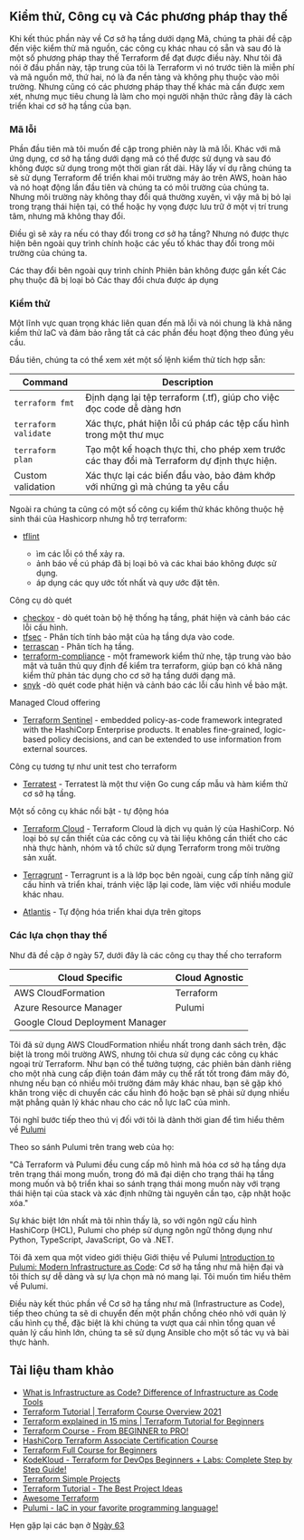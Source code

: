 ## Kiểm thử, Công cụ và Các phương pháp thay thế

Khi kết thúc phần này về Cơ sở hạ tầng dưới dạng Mã, chúng ta phải đề cập đến việc kiểm thử mã nguồn, các công cụ khác nhau có sẵn và sau đó là một số phương pháp thay thế Terraform để đạt được điều này. Như tôi đã nói ở đầu phần này, tập trung của tôi là Terraform vì nó trước tiên là miễn phí và mã nguồn mở, thứ hai, nó là đa nền tảng và không phụ thuộc vào môi trường. Nhưng cũng có các phương pháp thay thế khác mà cần được xem xét, nhưng mục tiêu chung là làm cho mọi người nhận thức rằng đây là cách triển khai cơ sở hạ tầng của bạn.

### Mã lỗi

Phần đầu tiên mà tôi muốn đề cập trong phiên này là mã lỗi. Khác với mã ứng dụng, cơ sở hạ tầng dưới dạng mã có thể được sử dụng và sau đó không được sử dụng trong một thời gian rất dài. Hãy lấy ví dụ rằng chúng ta sẽ sử dụng Terraform để triển khai môi trường máy ảo trên AWS, hoàn hảo và nó hoạt động lần đầu tiên và chúng ta có môi trường của chúng ta. Nhưng môi trường này không thay đổi quá thường xuyên, vì vậy mã bị bỏ lại trong trạng thái hiện tại, có thể hoặc hy vọng được lưu trữ ở một vị trí trung tâm, nhưng mã không thay đổi.

Điều gì sẽ xảy ra nếu có thay đổi trong cơ sở hạ tầng? Nhưng nó được thực hiện bên ngoài quy trình chính hoặc các yếu tố khác thay đổi trong môi trường của chúng ta.

Các thay đổi bên ngoài quy trình chính
Phiên bản không được gắn kết
Các phụ thuộc đã bị loại bỏ
Các thay đổi chưa được áp dụng


### Kiểm thử

Một lĩnh vực quan trọng khác liên quan đến mã lỗi và nói chung là khả năng kiểm thử IaC và đảm bảo rằng tất cả các phần đều hoạt động theo đúng yêu cầu.

Đầu tiên, chúng ta có thể xem xét một số lệnh kiểm thử tích hợp sẵn:


| Command              | Description                                                                                |
| -------------------- | ------------------------------------------------------------------------------------------ |
| `terraform fmt`      | Định dạng lại tệp terraform (.tf), giúp cho việc đọc code dễ dàng hơn                      |
| `terraform validate` | Xác thực, phát hiện lỗi cú pháp các tệp cấu hình trong một thư mục                         |
| `terraform plan`     | Tạo một kế hoạch thực thi, cho phép xem trước các thay đổi mà Terraform dự định thực hiện. |
| Custom validation    | Xác thực lại các biến đầu vào, bảo đảm khớp với những gì mà chúng ta yêu cầu               |

Ngoài ra chúng ta cũng có một số công cụ kiểm thử khác không thuộc hệ sinh thái của Hashicorp nhưng hỗ trợ terraform:

- [tflint](https://github.com/terraform-linters/tflint)

  - ìm các lỗi có thể xảy ra.
  - ảnh báo về cú pháp đã bị loại bỏ và các khai báo không được sử dụng.
  - áp dụng các quy ước tốt nhất và quy ước đặt tên.

Công cụ dò quét

- [checkov](https://www.checkov.io/) - dò quét toàn bộ hệ thống hạ tầng, phát hiện và cảnh báo các lỗi cấu hình.
- [tfsec](https://aquasecurity.github.io/tfsec/v1.4.2/) - Phân tích tính bảo mật của hạ tầng dựa vào code.
- [terrascan](https://github.com/accurics/terrascan) - Phân tích hạ tầng.
- [terraform-compliance](https://terraform-compliance.com/) - một framework kiểm thử nhẹ, tập trung vào bảo mật và tuân thủ quy định để kiểm tra terraform, giúp bạn có khả năng kiểm thử phản tác dụng cho cơ sở hạ tầng dưới dạng mã.
- [snyk](https://docs.snyk.io/products/snyk-infrastructure-as-code/scan-terraform-files/scan-and-fix-security-issues-in-terraform-files) -dò quét code phát hiện và cảnh báo các lỗi cấu hình về bảo mật.

Managed Cloud offering

- [Terraform Sentinel](https://www.terraform.io/cloud-docs/sentinel) - embedded policy-as-code framework integrated with the HashiCorp Enterprise products. It enables fine-grained, logic-based policy decisions, and can be extended to use information from external sources.

Công cụ tương tự như unit test cho terraform

- [Terratest](https://terratest.gruntwork.io/) - Terratest là một thư viện Go cung cấp mẫu và hàm kiểm thử cơ sở hạ tầng.

Một số công cụ khác nổi bật - tự động hóa

- [Terraform Cloud](https://cloud.hashicorp.com/products/terraform) - Terraform Cloud là dịch vụ quản lý của HashiCorp. Nó loại bỏ sự cần thiết của các công cụ và tài liệu không cần thiết cho các nhà thực hành, nhóm và tổ chức sử dụng Terraform trong môi trường sản xuất.

- [Terragrunt](https://terragrunt.gruntwork.io/) - Terragrunt is a là lớp bọc bên ngoài, cung cấp tính năng giữ cấu hình và triển khai, tránh việc lặp lại code, làm việc với nhiều module khác nhau.

- [Atlantis](https://www.runatlantis.io/) - Tự động hóa triển khai dựa trên gitops

### Các lựa chọn thay thế

Như đã đề cập ở ngày 57, dưới đây là các công cụ thay thế cho terraform

| Cloud Specific                  | Cloud Agnostic |
| ------------------------------- | -------------- |
| AWS CloudFormation              | Terraform      |
| Azure Resource Manager          | Pulumi         |
| Google Cloud Deployment Manager |                |

Tôi đã sử dụng AWS CloudFormation nhiều nhất trong danh sách trên, đặc biệt là trong môi trường AWS, nhưng tôi chưa sử dụng các công cụ khác ngoại trừ Terraform. Như bạn có thể tưởng tượng, các phiên bản dành riêng cho một nhà cung cấp điện toán đám mây cụ thể rất tốt trong đám mây đó, nhưng nếu bạn có nhiều môi trường đám mây khác nhau, bạn sẽ gặp khó khăn trong việc di chuyển các cấu hình đó hoặc bạn sẽ phải sử dụng nhiều mặt phẳng quản lý khác nhau cho các nỗ lực IaC của mình.

Tôi nghĩ bước tiếp theo thú vị đối với tôi là dành thời gian để tìm hiểu thêm về [Pulumi](https://www.pulumi.com/)

Theo so sánh Pulumi trên trang web của họ:

"Cả Terraform và Pulumi đều cung cấp mô hình mã hóa cơ sở hạ tầng dựa trên trạng thái mong muốn, trong đó mã đại diện cho trạng thái hạ tầng mong muốn và bộ triển khai so sánh trạng thái mong muốn này với trạng thái hiện tại của stack và xác định những tài nguyên cần tạo, cập nhật hoặc xóa."

Sự khác biệt lớn nhất mà tôi nhìn thấy là, so với ngôn ngữ cấu hình HashiCorp (HCL), Pulumi cho phép sử dụng ngôn ngữ thông dụng như Python, TypeScript, JavaScript, Go và .NET.

Tôi đã xem qua một video giới thiệu Giới thiệu về Pulumi [Introduction to Pulumi: Modern Infrastructure as Code](https://www.youtube.com/watch?v=QfJTJs24-JM): Cơ sở hạ tầng như mã hiện đại và tôi thích sự dễ dàng và sự lựa chọn mà nó mang lại. Tôi muốn tìm hiểu thêm về Pulumi.

Điều này kết thúc phần về Cơ sở hạ tầng như mã (Infrastructure as Code), tiếp theo chúng ta sẽ di chuyển đến một phần chồng chéo nhỏ với quản lý cấu hình cụ thể, đặc biệt là khi chúng ta vượt qua cái nhìn tổng quan về quản lý cấu hình lớn, chúng ta sẽ sử dụng Ansible cho một số tác vụ và bài thực hành.

## Tài liệu tham khảo

- [What is Infrastructure as Code? Difference of Infrastructure as Code Tools](https://www.youtube.com/watch?v=POPP2WTJ8es)
- [Terraform Tutorial | Terraform Course Overview 2021](https://www.youtube.com/watch?v=m3cKkYXl-8o)
- [Terraform explained in 15 mins | Terraform Tutorial for Beginners](https://www.youtube.com/watch?v=l5k1ai_GBDE)
- [Terraform Course - From BEGINNER to PRO!](https://www.youtube.com/watch?v=7xngnjfIlK4&list=WL&index=141&t=16s)
- [HashiCorp Terraform Associate Certification Course](https://www.youtube.com/watch?v=V4waklkBC38&list=WL&index=55&t=111s)
- [Terraform Full Course for Beginners](https://www.youtube.com/watch?v=EJ3N-hhiWv0&list=WL&index=39&t=27s)
- [KodeKloud - Terraform for DevOps Beginners + Labs: Complete Step by Step Guide!](https://www.youtube.com/watch?v=YcJ9IeukJL8&list=WL&index=16&t=11s)
- [Terraform Simple Projects](https://terraform.joshuajebaraj.com/)
- [Terraform Tutorial - The Best Project Ideas](https://www.youtube.com/watch?v=oA-pPa0vfks)
- [Awesome Terraform](https://github.com/shuaibiyy/awesome-terraform)
- [Pulumi - IaC in your favorite programming language!](https://www.youtube.com/watch?v=vIjeiDcsR3Q&t=51s)

Hẹn gặp lại các bạn ở [Ngày 63](day63.md)
